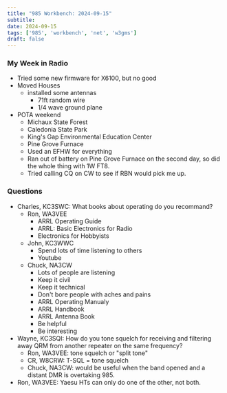```yaml
---
title: "985 Workbench: 2024-09-15"
subtitle:
date: 2024-09-15
tags: ['985', 'workbench', 'net', 'w3gms']
draft: false
---
```


### My Week in Radio
- Tried some new firmware for X6100, but no good
- Moved Houses
  - installed some antennas
    - 71ft random wire
    - 1/4 wave ground plane
- POTA weekend
  - Michaux State Forest
  - Caledonia State Park
  - King's Gap Environmental Education Center
  - Pine Grove Furnace
  - Used an EFHW for everything
  - Ran out of battery on Pine Grove Furnace
    on the second day,
    so did the whole thing with 1W FT8.
  - Tried calling CQ on CW
    to see if RBN would pick me up.

### Questions
- Charles, KC3SWC: What books about operating do you recommand?
  - Ron, WA3VEE
    - ARRL Operating Guide
    - ARRL: Basic Electronics for Radio
    - Electronics for Hobbyists
  - John, KC3WWC
    - Spend lots of time listening to others
    - Youtube
  - Chuck, NA3CW
    - Lots of people are listening
    - Keep it civil
    - Keep it technical
    - Don't bore people with aches and pains
    - ARRL Operating Manualy
    - ARRL Handbook
    - ARRL Antenna Book
    - Be helpful
    - Be interesting
- Wayne, KC3SQI: How do you tone squelch for receiving and filtering away QRM
  from another repeater on the same frequency?
  - Ron, WA3VEE: tone squelch or "split tone"
  - CR, W8CRW: T-SQL = tone squelch
  - Chuck, NA3CW: would be useful
    when the band opened and a distant DMR is
    overtaking 985.
- Ron, WA3VEE: Yaesu HTs can only do one of the other, not both.

<!--more-->
